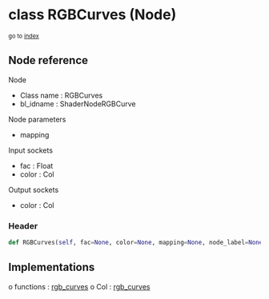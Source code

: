 # class RGBCurves (Node)

<sub>go to [index](/docs/index.md)</sub>

## Node reference

Node
 - Class name : RGBCurves
 - bl_idname : ShaderNodeRGBCurve

Node parameters
 - mapping

Input sockets
 - fac : Float
 - color : Col

Output sockets
 - color : Col

### Header

``` python
def RGBCurves(self, fac=None, color=None, mapping=None, node_label=None, node_color=None):
```

## Implementations

o functions : [rgb_curves](/docs/Shader_classes/GLOBAL.md#rgb_curves)
o Col : [rgb_curves](/docs/Shader_classes/Col.md#rgb_curves) 

